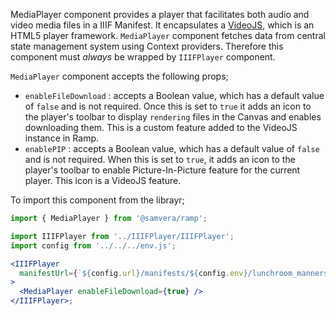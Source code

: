 MediaPlayer component provides a player that facilitates both audio and video media files in a IIIF Manifest. It encapsulates a [VideoJS](https://videojs.com/), which is an HTML5 player framework. `MediaPlayer` component fetches data from central state management system using Context providers. Therefore this component must *always* be wrapped by `IIIFPlayer` component.

`MediaPlayer` component accepts the following props;

- `enableFileDownload` : accepts a Boolean value, which has a default value of `false` and is not required. Once this is set to `true` it adds an icon to the player's toolbar to display `rendering` files in the Canvas and enables downloading them. This is a custom feature added to the VideoJS instance in Ramp.
- `enablePIP` : accepts a Boolean value, which has a default value of `false` and is not required. When this is set to `true`, it adds an icon to the player's toolbar to enable Picture-In-Picture feature for the current player. This icon is a VideoJS feature.


To import this component from the librayr;
```js static
import { MediaPlayer } from '@samvera/ramp';
```

```jsx padded
import IIIFPlayer from '../IIIFPlayer/IIIFPlayer';
import config from '../../../env.js';

<IIIFPlayer
  manifestUrl={`${config.url}/manifests/${config.env}/lunchroom_manners.json`}
>
  <MediaPlayer enableFileDownload={true} />
</IIIFPlayer>;
```
